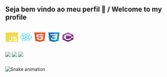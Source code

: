 ## Seja bem vindo ao meu perfil 🤙 / Welcome to my profile

<!-- <div align="center">
  <a href="https://github.com/Cavalheiro-S">
  <img height="180em" src="https://github-readme-stats.vercel.app/api?username=Cavalheiro-S&show_icons=true&theme=github_dark&include_all_commits=true&count_private=true"/>
  <img height="180em" src="https://github-readme-stats.vercel.app/api/top-langs/?username=Cavalheiro-S&layout=compact&langs_count=7&theme=github_dark"/>
</div> -->
  
<div style="display: inline_block"><br>
  <img align="center" alt="Language-Js" height="30" width="40" src="https://raw.githubusercontent.com/devicons/devicon/master/icons/javascript/javascript-plain.svg">
  <img align="center" alt="Language-React" height="30" width="40" src="https://raw.githubusercontent.com/devicons/devicon/master/icons/react/react-original.svg">
  <img align="center" alt="Language-HTML" height="30" width="40" src="https://raw.githubusercontent.com/devicons/devicon/master/icons/html5/html5-original.svg">
  <img align="center" alt="Language-CSS" height="30" width="40" src="https://raw.githubusercontent.com/devicons/devicon/master/icons/css3/css3-original.svg">
  <img align="center" alt="Language-Csharp" height="30" width="40" src="https://raw.githubusercontent.com/devicons/devicon/master/icons/csharp/csharp-original.svg">
</div>

  ##
  
<div> 
  <a href="https://www.linkedin.com/in/lucas-cavalheiro-753947186/" target="_blank"><img align="center" src="https://img.shields.io/badge/-LinkedIn-%230077B5?style=for-the-badge&logo=linkedin&logoColor=white" target="_blank"></a>
  <a href="https://www.instagram.com/luc.cavalheiro/" target="_blank"><img align="center" src="https://img.shields.io/badge/-Instagram-%23E4405F?style=for-the-badge&logo=instagram&logoColor=white" target="_blank"></a>
  <a href = "mailto:luccribeiro53@gmail.com"><img align="center" src="https://img.shields.io/badge/-Gmail-%23333?style=for-the-badge&logo=gmail&logoColor=white" target="_blank"></a>
</div>
  
  ##
  
  ![Snake animation](https://github.com/Cavalheiro-S/Cavalheiro-S/blob/output/github-contribution-grid-snake.svg)
  
  
